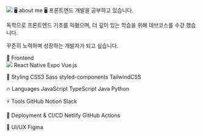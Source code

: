 <img src="https://capsule-render.vercel.app/api?type=waving&color=auto&height=300&section=header&text=Welcome%20Naehyun's%20Github&fontSize=60" />
🖥️ about me 🖥️
프론트엔드 개발을 공부하고 있습니다.

독학으로 프론트엔드 기초를 익혔으며, 더 깊이 있는 학습을 위해 데브코스를 수강 했습니다.

꾸준히 노력하며 성장하는 개발자가 되고 싶습니다.


📌 Frontend
<br>
<img src="https://img.shields.io/badge/react-20232a.svg?style=for-the-badge&logo=react&logoColor=61DAFB" /> 
React Native Expo Vue.js

🎨 Styling
CSS3 Sass styled-components TailwindCSS

🔥 Languages
JavaScript TypeScript Java Python

⚡ Tools
GitHub Notion Slack 

🚀 Deployment & CI/CD
Netlify GitHub Actions

🎨 UI/UX
Figma
